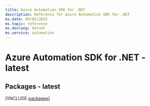 ```yaml
---
title: Azure Automation SDK for .NET
description: Reference for Azure Automation SDK for .NET
ms.date: 09/05/2025
ms.topic: reference
ms.devlang: dotnet
ms.service: automation
---
```

# Azure Automation SDK for .NET - latest
## Packages - latest
[!INCLUDE [packages](automation-index.md)]